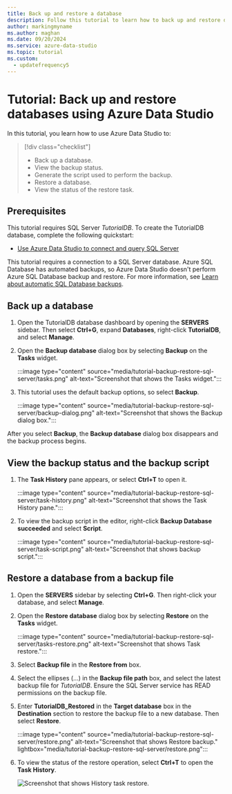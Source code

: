 ```yaml
---
title: Back up and restore a database
description: Follow this tutorial to learn how to back up and restore databases by using Azure Data Studio.
author: markingmyname
ms.author: maghan
ms.date: 09/20/2024
ms.service: azure-data-studio
ms.topic: tutorial
ms.custom:
  - updatefrequency5
---
```


# Tutorial: Back up and restore databases using Azure Data Studio

In this tutorial, you learn how to use Azure Data Studio to:

> [!div class="checklist"]
>  
> - Back up a database.
> - View the backup status.
> - Generate the script used to perform the backup.
> - Restore a database.
> - View the status of the restore task.

## Prerequisites

This tutorial requires SQL Server *TutorialDB*. To create the TutorialDB database, complete the following quickstart:

- [Use Azure Data Studio to connect and query SQL Server](quickstart-sql-server.md)

This tutorial requires a connection to a SQL Server database. Azure SQL Database has automated backups, so Azure Data Studio doesn't perform Azure SQL Database backup and restore. For more information, see [Learn about automatic SQL Database backups](/azure/sql-database/sql-database-automated-backups).

## Back up a database

1. Open the TutorialDB database dashboard by opening the **SERVERS** sidebar. Then select **Ctrl+G**, expand **Databases**, right-click **TutorialDB**, and select **Manage**.

1. Open the **Backup database** dialog box by selecting **Backup** on the **Tasks** widget.

   :::image type="content" source="media/tutorial-backup-restore-sql-server/tasks.png" alt-text="Screenshot that shows the Tasks widget.":::

1. This tutorial uses the default backup options, so select **Backup**.

   :::image type="content" source="media/tutorial-backup-restore-sql-server/backup-dialog.png" alt-text="Screenshot that shows the Backup dialog box.":::

After you select **Backup**, the **Backup database** dialog box disappears and the backup process begins.

## View the backup status and the backup script

1. The **Task History** pane appears, or select **Ctrl+T** to open it.

   :::image type="content" source="media/tutorial-backup-restore-sql-server/task-history.png" alt-text="Screenshot that shows the Task History pane.":::

1. To view the backup script in the editor, right-click **Backup Database succeeded** and select **Script**.

   :::image type="content" source="media/tutorial-backup-restore-sql-server/task-script.png" alt-text="Screenshot that shows backup script.":::

## Restore a database from a backup file

1. Open the **SERVERS** sidebar by selecting **Ctrl+G**. Then right-click your database, and select **Manage**.

1. Open the **Restore database** dialog box by selecting **Restore** on the **Tasks** widget.

   :::image type="content" source="media/tutorial-backup-restore-sql-server/tasks-restore.png" alt-text="Screenshot that shows Task restore.":::

1. Select **Backup file** in the **Restore from** box.

1. Select the ellipses (...) in the **Backup file path** box, and select the latest backup file for *TutorialDB*. Ensure the SQL Server service has READ permissions on the backup file.

1. Enter **TutorialDB_Restored** in the **Target database** box in the **Destination** section to restore the backup file to a new database. Then select **Restore**.

   :::image type="content" source="media/tutorial-backup-restore-sql-server/restore.png" alt-text="Screenshot that shows Restore backup." lightbox="media/tutorial-backup-restore-sql-server/restore.png":::

1. To view the status of the restore operation, select **Ctrl+T** to open the **Task History**.

   ![Screenshot that shows History task restore.](./media/tutorial-backup-restore-sql-server/task-history-restore.png)
